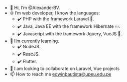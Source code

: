- 👋 Hi, I’m @AlexanderBV.
- 🌐 I’m web developer, I know the languages:
  - ✔️ PHP with the framework Laravel 🚀.
  - ✔️ Java, Java EE with the framework Hibernate 💤.
  - ✔️ Javascript with the framework Jquery, VueJS 🍏.
- 🌱 I’m currently learning. 
  - ✔️ NodeJS.
  - ✔️ ReacJS.
  - ✔️ Flutter.
- 💞️ I am looking to collaborate on Laravel, Vue projects
- 📫 How to reach me edwinbautista@upeu.edu.pe
<!---
AlexanderBV/AlexanderBV is a ✨ special ✨ repository because its `README.md` (this file) appears on your GitHub profile.
You can click the Preview link to take a look at your changes.
--->
